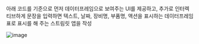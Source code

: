 아래 코드를 기준으로 먼저 데이터프레임으로 보여주는 UI를 제공하고, 추가로 인터렉티브하게 문장을 입력하면 텍스트, 날짜, 장비명, 부품명, 액션을 표시하는 데이터프레임 표로 표시를 해 주는 스트림릿 앱을 작성


![image](https://github.com/user-attachments/assets/10e148fd-9e2d-4cf9-946d-526cc9d84769)


